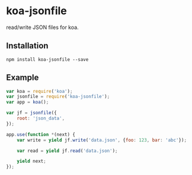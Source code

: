 koa-jsonfile
=============

read/write JSON files for koa.

<!-- [![build status](https://secure.travis-ci.org/Hanggi/koa-jsonfile.svg)](http://travis-ci.org/Hanggi/koa-jsonfile) -->


Installation
------------

    npm install koa-jsonfile --save



Example
------------

```js
var koa = require('koa');
var jsonfile = require('koa-jsonfile');
var app = koa();

var jf = jsonfile({
    root: 'json_data',
});

app.use(function *(next) {
    var write = yield jf.write('data.json', {foo: 123, bar: 'abc'});

    var read = yield jf.read('data.json');

    yield next;
});
